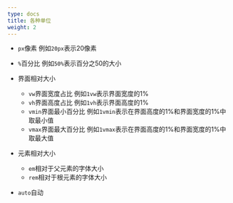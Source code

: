 ```yaml
---
type: docs
title: 各种单位
weight: 2
---
```



- `px`像素
  例如`20px`表示20像素
- `%`百分比
  例如`50%`表示百分之50的大小
- 界面相对大小
  - `vw`界面宽度占比
    例如`1vw`表示界面宽度的1%
  - `vh`界面高度占比
    例如`1vh`表示界面高度的1%
  - `vmin`界面最小百分比
    例如`1vmin`表示在界面高度的1%和界面宽度的1%中取最小值
  - `vmax`界面最大百分比
    例如`1vmax`表示在界面高度的1%和界面宽度的1%中取最大值

- 元素相对大小
  - `em`相对于父元素的字体大小
  - `rem`相对于根元素的字体大小
- `auto`自动